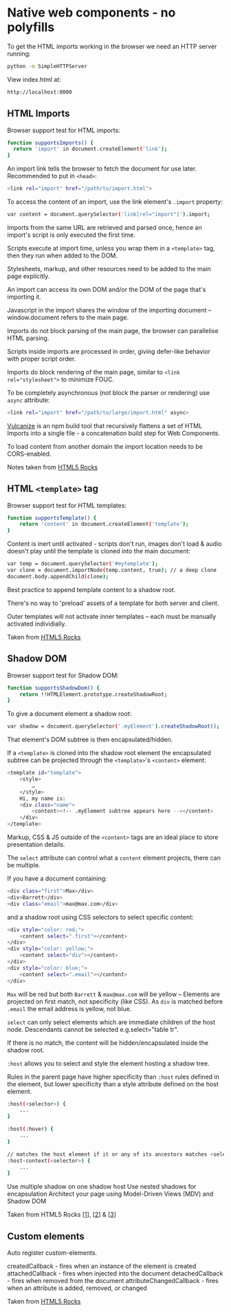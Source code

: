 # Native web components - no polyfills

To get the HTML imports working in the browser we need an HTTP server running:
```sh
python -m SimpleHTTPServer
```

View index.html at:
```sh
http://localhost:8000
```





## HTML Imports

Browser support test for HTML imports:
```sh
function supportsImports() {
  return 'import' in document.createElement('link');
}
```

An import link tells the browser to fetch the document for use later. Recommended to put in `<head>`:
```sh
<link rel="import" href="/path/to/import.html">
```

To access the content of an import, use the link element's `.import` property:
```sh
var content = document.querySelector('link[rel="import"]').import;
```

Imports from the same URL are retrieved and parsed once, hence an import's script is only executed the first time.

Scripts execute at import time, unless you wrap them in a `<template>` tag, then they run when added to the DOM.

Stylesheets, markup, and other resources need to be added to the main page explicitly. 

An import can access its own DOM and/or the DOM of the page that's importing it.

Javascript in the import shares the window of the importing document – window.document refers to the main page.

Imports do not block parsing of the main page, the browser can parallelise HTML parsing.

Scripts inside imports are processed in order, giving defer-like behavior with proper script order.

Imports do block rendering of the main page, similar to `<link rel="stylesheet">` to minimize FOUC.

To be completely asynchronous (not block the parser or rendering) use `async` attribute:
```sh
<link rel="import" href="/path/to/large/import.html" async>
```

[Vulcanize](https://github.com/Polymer/vulcanize) is an npm build tool that recursively flattens a set of HTML Imports into a single file - a concatenation build step for Web Components.

To load content from another domain the import location needs to be CORS-enabled.

Notes taken from [HTML5 Rocks](http://www.html5rocks.com/en/tutorials/webcomponents/imports/)







## HTML `<template>` tag

Browser support test for HTML templates:
```sh
function supportsTemplate() {
	return 'content' in document.createElement('template');
}
```

Content is inert until activated - scripts don't run, images don't load & audio doesn't play until the template is cloned into the main document:
```sh
var temp = document.querySelector('#mytemplate');
var clone = document.importNode(temp.content, true); // a deep clone
document.body.appendChild(clone);
```

Best practice to append template content to a shadow root.

There's no way to 'preload' assets of a template for both server and client.

Outer templates will not activate inner templates – each must be manually activated individially.

Taken from [HTML5 Rocks](http://www.html5rocks.com/en/tutorials/webcomponents/template/)







## Shadow DOM
Browser support test for Shadow DOM:
```sh
function supportsShadowDom() {
	return !!HTMLElement.prototype.createShadowRoot;
}
```
To give a document element a shadow root:
```sh
var shadow = document.querySelector('.myElement').createShadowRoot();
```
That element's DOM subtree is then encapsulated/hidden.

If a `<template>` is cloned into the shadow root element the encapsulated subtree can be projected through the `<template>`'s `<content>` element:

```sh
<template id="template">
	<style>
		…
	</style>
	Hi, my name is: 
	<div class="name">
		<content><!-- .myElement subtree appears here --></content>
	</div>
</template>
```

Markup, CSS & JS outside of the `<content>` tags are an ideal place to store presentation details.

The `select` attribute can control what a `content` element projects, there can be multiple.

If you have a document containing:
```sh
<div class="first">Max</div>
<div>Barrett</div>
<div class="email">max@max.com</div>
```

and a shadow root using CSS selectors to select specific content:
```sh
<div style="color: red;">
	<content select=".first"></content>
</div>
<div style="color: yellow;">
	<content select="div"></content>
</div>
<div style="color: blue;">
	<content select=".email"></content>
</div>
```

`Max` will be red but both `Barrett` & `max@max.com` will be yellow – Elements are projected on first match, not specificity (like CSS). As `div` is matched before `.email` the email address is yellow, not blue.

`select` can only select elements which are immediate children of the host node. Descendants cannot be selected e.g.select="table tr".

If there is no match, the content will be hidden/encapsulated inside the shadow root.


`:host` allows you to select and style the element hosting a shadow tree.

Rules in the parent page have higher specificity than `:host` rules defined in the element, but lower specificity than a style attribute defined on the host element.

```sh
:host(<selector>) {
	... 
}

:host(:hover) {
	...
}

// matches the host element if it or any of its ancestors matches <selector>
:host-context(<selector>) {
	...
}
```


Use multiple shadow on one shadow host
Use nested shadows for encapsulation
Architect your page using Model-Driven Views (MDV) and Shadow DOM



Taken from HTML5 Rocks [[1](http://www.html5rocks.com/en/tutorials/webcomponents/shadowdom/)], [[2](http://www.html5rocks.com/en/tutorials/webcomponents/shadowdom-201/)] & [[3](http://www.html5rocks.com/en/tutorials/webcomponents/shadowdom-301/)]









## Custom elements

Auto register custom-elements.

createdCallback - fires when an instance of the element is created
attachedCallback - fires when injected into the document
detachedCallback - fires when removed from the document
attributeChangedCallback - fires when an attribute is added, removed, or changed

Taken from [HTML5 Rocks](http://www.html5rocks.com/en/tutorials/webcomponents/customelements/)
